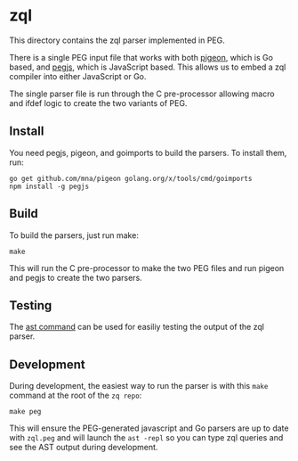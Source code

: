 # zql

This directory contains the zql parser implemented in PEG.

There is a single PEG input file that works with both
[pigeon](https://github.com/mna/pigeon), which is Go based, and
[pegjs](https://pegjs.org/), which is JavaScript based.  This allows us
to embed a zql compiler into either JavaScript or Go.

The single parser file is run through the C pre-processor allowing
macro and ifdef logic to create the two variants of PEG.

## Install

You need pegjs, pigeon, and goimports to build the parsers.  To install
them, run:

```
go get github.com/mna/pigeon golang.org/x/tools/cmd/goimports
npm install -g pegjs
```

## Build

To build the parsers, just run make:

`make`

This will run the C pre-processor to make the two PEG files and run
pigeon and pegjs to create the two parsers.

## Testing

The [ast command](../cmd/ast) can be used for easiliy testing the output of
the zql parser.

## Development

During development, the easiest way to run the parser
is with this `make` command at the root of the `zq repo`:
```
make peg
```
This will ensure the PEG-generated javascript and Go parsers are up to date
with `zql.peg` and will launch the `ast -repl` so you can type zql queries
and see the AST output during development.
